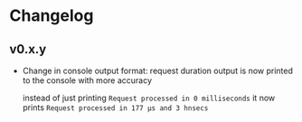 # Changelog

<!-- always add the latest version up here -->

## v0.x.y

- Change in console output format: request duration output is now printed to the console with more accuracy

  instead of just printing `Request processed in 0 milliseconds` it now prints `Request processed in 177 μs and 3 hnsecs`
